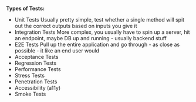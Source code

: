 **Types of Tests:**

- Unit Tests
Usually pretty simple, test whether a single method will spit out the correct outputs based on inputs you give it
- Integration Tests
More complex, you usually have to spin up a server, hit an endpoint, maybe DB up and running - usually backend stuff
- E2E Tests
Pull up the entire application and go through - as close as possible - it like an end user would
- Acceptance Tests
- Regression Tests
- Performance Tests
- Stress Tests
- Penetration Tests
- Accessibility (a11y)
- Smoke Tests
